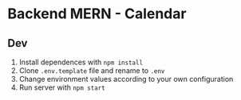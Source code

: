 # Backend MERN - Calendar

## Dev

1. Install dependences with `npm install`
2. Clone `.env.template` file and rename to `.env`
3. Change environment values according to your own configuration
4. Run server with `npm start`